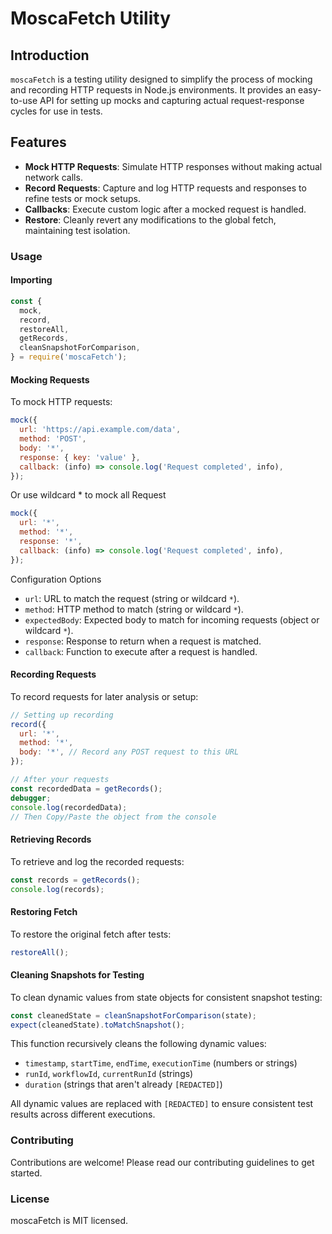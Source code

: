 # MoscaFetch Utility

## Introduction

`moscaFetch` is a testing utility designed to simplify the process of mocking and recording HTTP requests in Node.js environments. It provides an easy-to-use API for setting up mocks and capturing actual request-response cycles for use in tests.

## Features

- **Mock HTTP Requests**: Simulate HTTP responses without making actual network calls.
- **Record Requests**: Capture and log HTTP requests and responses to refine tests or mock setups.
- **Callbacks**: Execute custom logic after a mocked request is handled.
- **Restore**: Cleanly revert any modifications to the global fetch, maintaining test isolation.

### Usage

#### Importing

```js
const {
  mock,
  record,
  restoreAll,
  getRecords,
  cleanSnapshotForComparison,
} = require('moscaFetch');
```

#### Mocking Requests

To mock HTTP requests:

```js
mock({
  url: 'https://api.example.com/data',
  method: 'POST',
  body: '*',
  response: { key: 'value' },
  callback: (info) => console.log('Request completed', info),
});
```

Or use wildcard \* to mock all Request

```js
mock({
  url: '*',
  method: '*',
  response: '*',
  callback: (info) => console.log('Request completed', info),
});
```

Configuration Options

- `url`: URL to match the request (string or wildcard `*`).
- `method`: HTTP method to match (string or wildcard `*`).
- `expectedBody`: Expected body to match for incoming requests (object or wildcard `*`).
- `response`: Response to return when a request is matched.
- `callback`: Function to execute after a request is handled.

#### Recording Requests

To record requests for later analysis or setup:

```js
// Setting up recording
record({
  url: '*',
  method: '*',
  body: '*', // Record any POST request to this URL
});

// After your requests
const recordedData = getRecords();
debugger;
console.log(recordedData);
// Then Copy/Paste the object from the console
```

#### Retrieving Records

To retrieve and log the recorded requests:

```js
const records = getRecords();
console.log(records);
```

#### Restoring Fetch

To restore the original fetch after tests:

```js
restoreAll();
```

#### Cleaning Snapshots for Testing

To clean dynamic values from state objects for consistent snapshot testing:

```js
const cleanedState = cleanSnapshotForComparison(state);
expect(cleanedState).toMatchSnapshot();
```

This function recursively cleans the following dynamic values:

- `timestamp`, `startTime`, `endTime`, `executionTime` (numbers or strings)
- `runId`, `workflowId`, `currentRunId` (strings)
- `duration` (strings that aren't already `[REDACTED]`)

All dynamic values are replaced with `[REDACTED]` to ensure consistent test results across different executions.

### Contributing

Contributions are welcome! Please read our contributing guidelines to get started.

### License

moscaFetch is MIT licensed.
